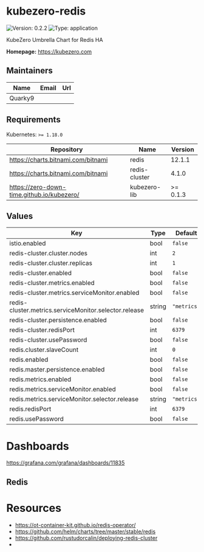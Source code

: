 # kubezero-redis

![Version: 0.2.2](https://img.shields.io/badge/Version-0.2.2-informational?style=flat-square) ![Type: application](https://img.shields.io/badge/Type-application-informational?style=flat-square)

KubeZero Umbrella Chart for Redis HA

**Homepage:** <https://kubezero.com>

## Maintainers

| Name | Email | Url |
| ---- | ------ | --- |
| Quarky9 |  |  |

## Requirements

Kubernetes: `>= 1.18.0`

| Repository | Name | Version |
|------------|------|---------|
| https://charts.bitnami.com/bitnami | redis | 12.1.1 |
| https://charts.bitnami.com/bitnami | redis-cluster | 4.1.0 |
| https://zero-down-time.github.io/kubezero/ | kubezero-lib | >= 0.1.3 |

## Values

| Key | Type | Default | Description |
|-----|------|---------|-------------|
| istio.enabled | bool | `false` |  |
| redis-cluster.cluster.nodes | int | `2` |  |
| redis-cluster.cluster.replicas | int | `1` |  |
| redis-cluster.enabled | bool | `false` |  |
| redis-cluster.metrics.enabled | bool | `false` |  |
| redis-cluster.metrics.serviceMonitor.enabled | bool | `false` |  |
| redis-cluster.metrics.serviceMonitor.selector.release | string | `"metrics"` |  |
| redis-cluster.persistence.enabled | bool | `false` |  |
| redis-cluster.redisPort | int | `6379` |  |
| redis-cluster.usePassword | bool | `false` |  |
| redis.cluster.slaveCount | int | `0` |  |
| redis.enabled | bool | `false` |  |
| redis.master.persistence.enabled | bool | `false` |  |
| redis.metrics.enabled | bool | `false` |  |
| redis.metrics.serviceMonitor.enabled | bool | `false` |  |
| redis.metrics.serviceMonitor.selector.release | string | `"metrics"` |  |
| redis.redisPort | int | `6379` |  |
| redis.usePassword | bool | `false` |  |

# Dashboards
https://grafana.com/grafana/dashboards/11835

## Redis

# Resources
- https://ot-container-kit.github.io/redis-operator/
- https://github.com/helm/charts/tree/master/stable/redis
- https://github.com/rustudorcalin/deploying-redis-cluster
-

